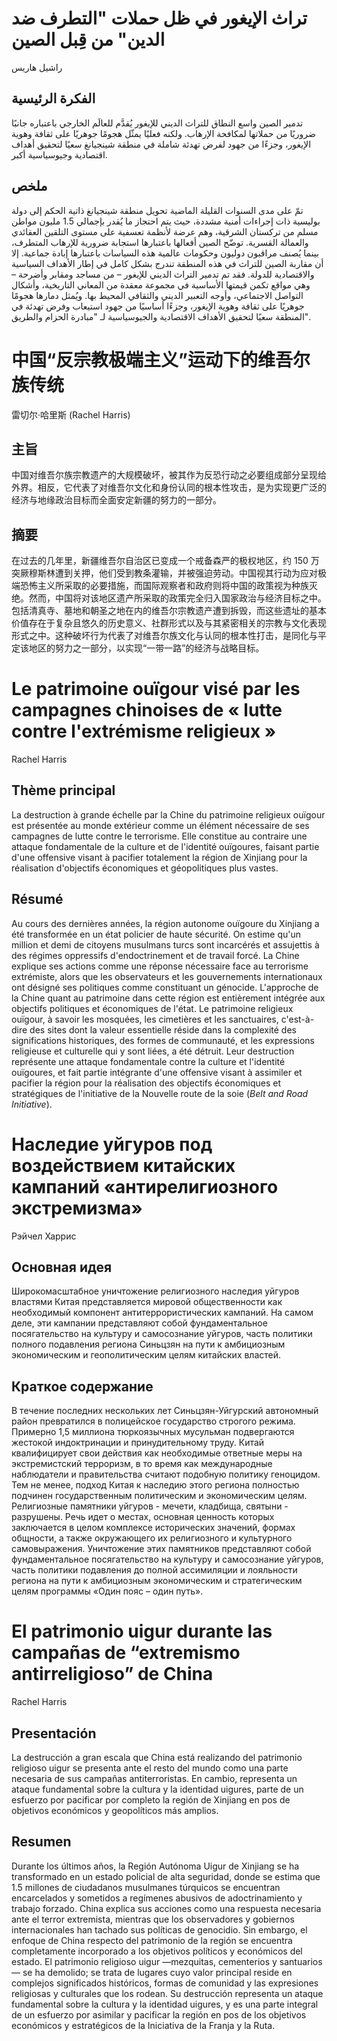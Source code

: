 # تراث الإيغور في ظل حملات "التطرف ضد الدين" من قِبل الصين

راشيل هاريس

## الفكرة الرئيسية

تدمير الصين واسع النطاق للتراث الديني للإيغور يُقدَّم للعالَم الخارجي باعتباره جانبًا ضروريًا من حملاتها لمكافحة الإرهاب. ولكنه فعليًا يمثّل هجومًا جوهريًا على ثقافة وهوية الإيغور، وجزءًا من جهود لفرض تهدئة شاملة في منطقة شينجيانغ سعيًا لتحقيق أهداف اقتصادية وجيوسياسية أكبر.

## ملخص

تمّ على مدى السنوات القليلة الماضية تحويل منطقة شينجيانغ ذاتية الحكم إلى دولة بوليسية ذات إجراءات أمنية مشددة، حيث يتم احتجاز ما يُقدر بإجمالي 1.5 مليون مواطن مسلم من تركستان الشرقية، وهم عرضة لأنظمة تعسفية على مستوى التلقين العقائدي والعمالة القسرية. توضّح الصين أفعالها باعتبارها استجابة ضرورية للإرهاب المتطرف، بينما يُصنف مراقبون دوليون وحكومات عالمية هذه السياسات باعتبارها إبادة جماعية. إلا أن مقاربة الصين للتراث في هذه المنطقة تندرج بشكل كامل في إطار الأهداف السياسية والاقتصادية للدولة. فقد تم تدمير التراث الديني للإيغور – من مساجد ومقابر وأضرحة – وهي مواقع تكمن قيمتها الأساسية في مجموعة معقدة من المعاني التاريخية، وأشكال التواصل الاجتماعي، وأوجه التعبير الديني والثقافي المحيط بها. ويُمثل دمارها هجومًا جوهريًا على ثقافة وهوية الإيغور، وجزءًا أساسيًا من جهود استيعاب وفرض تهدئة في المنطقة سعيًا لتحقيق الأهداف الاقتصادية والجيوسياسية لـ \"مبادرة الحزام والطريق\".

# 中国“反宗教极端主义”运动下的维吾尔族传统

雷切尔·哈里斯 (Rachel Harris)

## 主旨

中国对维吾尔族宗教遗产的大规模破坏，被其作为反恐行动之必要组成部分呈现给外界。相反，它代表了对维吾尔文化和身份认同的根本性攻击，是为实现更广泛的经济与地缘政治目标而全面安定新疆的努力的一部分。

## 摘要

在过去的几年里，新疆维吾尔自治区已变成一个戒备森严的极权地区，约 150 万突厥穆斯林遭到关押，他们受到教条灌输，并被强迫劳动。中国视其行动为应对极端恐怖主义所采取的必要措施，而国际观察者和政府则将中国的政策视为种族灭绝。然而，中国将对该地区遗产所采取的政策完全归入国家政治与经济目标之中。包括清真寺、墓地和朝圣之地在内的维吾尔宗教遗产遭到拆毁，而这些遗址的基本价值存在于复杂且悠久的历史意义、社群形式以及与其紧密相关的宗教与文化表现形式之中。这种破坏行为代表了对维吾尔族文化与认同的根本性打击，是同化与平定该地区的努力之一部分，以实现“一带一路”的经济与战略目标。

# Le patrimoine ouïgour visé par les campagnes chinoises de « lutte contre l'extrémisme religieux »

Rachel Harris

## Thème principal

La destruction à grande échelle par la Chine du patrimoine religieux ouïgour est présentée au monde extérieur comme un élément nécessaire de ses campagnes de lutte contre le terrorisme. Elle constitue au contraire une attaque fondamentale de la culture et de l'identité ouïgoures, faisant partie d'une offensive visant à pacifier totalement la région de Xinjiang pour la réalisation d'objectifs économiques et géopolitiques plus vastes.

## Résumé

Au cours des dernières années, la région autonome ouïgoure du Xinjiang a été transformée en un état policier de haute sécurité. On estime qu'un million et demi de citoyens musulmans turcs sont incarcérés et assujettis à des régimes oppressifs d'endoctrinement et de travail forcé. La Chine explique ses actions comme une réponse nécessaire face au terrorisme extrémiste, alors que les observateurs et les gouvernements internationaux ont désigné ses politiques comme constituant un génocide. L'approche de la Chine quant au patrimoine dans cette région est entièrement intégrée aux objectifs politiques et économiques de l'état. Le patrimoine religieux ouïgour, à savoir les mosquées, les cimetières et les sanctuaires, c'est-à-dire des sites dont la valeur essentielle réside dans la complexité des significations historiques, des formes de communauté, et les expressions religieuse et culturelle qui y sont liées, a été détruit. Leur destruction représente une attaque fondamentale contre la culture et l'identité ouïgoures, et fait partie intégrante d'une offensive visant à assimiler et pacifier la région pour la réalisation des objectifs économiques et stratégiques de l'initiative de la Nouvelle route de la soie (*Belt and Road Initiative*).

# Наследие уйгуров под воздействием китайских кампаний «антирелигиозного экстремизма»

Рэйчел Харрис

## Основная идея

Широкомасштабное уничтожение религиозного наследия уйгуров властями Китая представляется мировой общественности как необходимый компонент антитеррористических кампаний. На самом деле, эти кампании представляют собой фундаментальное посягательство на культуру и самосознание уйгуров, часть политики полного подавления региона Синьцзян на пути к амбициозным экономическим и геополитическим целям китайских властей.

## Краткое содержание

В течение последних нескольких лет Синьцзян-Уйгурский автономный район превратился в полицейское государство строгого режима. Примерно 1,5 миллиона тюркоязычных мусульман подвергаются жестокой индоктринации и принудительному труду. Китай квалифицирует свои действия как необходимые ответные меры на экстремистский терроризм, в то время как международные наблюдатели и правительства считают подобную политику геноцидом. Тем не менее, подход Китая к наследию этого региона полностью подчинен государственным политическим и экономическим целям. Религиозные памятники уйгуров - мечети, кладбища, святыни - разрушены. Речь идет о местах, основная ценность которых заключается в целом комплексе исторических значений, формах общности, а также окружающего их религиозного и культурного самовыражения. Уничтожение этих памятников представляют собой фундаментальное посягательство на культуру и самосознание уйгуров, часть политики подавления до полной ассимиляции и лояльности региона на пути к амбициозным экономическим и стратегическим целям программы «Один пояс – один путь».

# El patrimonio uigur durante las campañas de “extremismo antirreligioso” de China

Rachel Harris

## Presentación

La destrucción a gran escala que China está realizando del patrimonio religioso uigur se presenta ante el resto del mundo como una parte necesaria de sus campañas antiterroristas. En cambio, representa un ataque fundamental sobre la cultura y la identidad uigures, parte de un esfuerzo por pacificar por completo la región de Xinjiang en pos de objetivos económicos y geopolíticos más amplios.

## Resumen

Durante los últimos años, la Región Autónoma Uigur de Xinjiang se ha transformado en un estado policial de alta seguridad, donde se estima que 1.5 millones de ciudadanos musulmanes túrquicos se encuentran encarcelados y sometidos a regímenes abusivos de adoctrinamiento y trabajo forzado. China explica sus acciones como una respuesta necesaria ante el terror extremista, mientras que los observadores y gobiernos internacionales han tachado sus políticas de genocidio. Sin embargo, el enfoque de China respecto del patrimonio de la región se encuentra completamente incorporado a los objetivos políticos y económicos del estado. El patrimonio religioso uigur —mezquitas, cementerios y santuarios— se ha demolido; se trata de lugares cuyo valor principal reside en complejos significados históricos, formas de comunidad y las expresiones religiosas y culturales que los rodean. Su destrucción representa un ataque fundamental sobre la cultura y la identidad uigures, y es una parte integral de un esfuerzo por asimilar y pacificar la región en pos de los objetivos económicos y estratégicos de la Iniciativa de la Franja y la Ruta.
